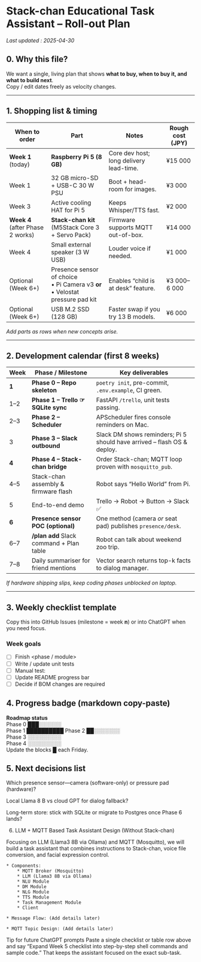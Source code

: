 # Stack-chan Educational Task Assistant – Roll-out Plan  
_Last updated : 2025-04-30_

## 0. Why this file?
We want a single, living plan that shows **what to buy, when to buy it, and what to build next**.  
Copy / edit dates freely as velocity changes.

---

## 1. Shopping list & timing

| When to order | Part | Notes | Rough cost (JPY) |
|---------------|------|-------|------------------|
| **Week 1** (today) | **Raspberry Pi 5 (8 GB)** | Core dev host; long delivery lead-time. | ¥15 000 |
| Week 1 | 32 GB micro-SD + USB-C 30 W PSU | Boot + head-room for images. | ¥3 000 |
| Week 3 | Active cooling HAT for Pi 5 | Keeps Whisper/TTS fast. | ¥2 000 |
| **Week 4** (after Phase 2 works) | **Stack-chan kit** (M5Stack Core 3 + Servo Pack) | Firmware supports MQTT out-of-box. | ¥14 000 |
| Week 4 | Small external speaker (3 W USB) | Louder voice if needed. | ¥1 000 |
| Optional (Week 6+) | Presence sensor of choice<br>  • Pi Camera v3 **or**<br>  • Velostat pressure pad kit | Enables “child is at desk” feature. | ¥3 000–6 000 |
| Optional (Week 6+) | USB M.2 SSD (128 GB) | Faster swap if you try 13 B models. | ¥6 000 |

*Add parts as rows when new concepts arise.*

---

## 2. Development calendar (first 8 weeks)

| Week | Phase / Milestone | Key deliverables |
|------|------------------|------------------|
| **1** | **Phase 0 – Repo skeleton** | `poetry init`, pre-commit, `.env.example`, CI green. |
| 1–2 | **Phase 1 – Trello ☞ SQLite sync** | FastAPI `/trello`, unit tests passing. |
| 2–3 | **Phase 2 – Scheduler** | APScheduler fires console reminders on Mac. |
| 3 | **Phase 3 – Slack outbound** | Slack DM shows reminders; Pi 5 should have arrived – flash OS & deploy. |
| **4** | **Phase 4 – Stack-chan bridge** | Order Stack-chan; MQTT loop proven with `mosquitto_pub`. |
| 4–5 | Stack-chan assembly & firmware flash | Robot says “Hello World” from Pi. |
| 5 | End-to-end demo | Trello → Robot → Button → Slack ✅ |
| **6** | **Presence sensor POC (optional)** | One method (camera _or_ seat pad) publishes `presence/desk`. |
| 6–7 | **/plan add** Slack command + Plan table | Robot can talk about weekend zoo trip. |
| 7–8 | Daily summariser for friend mentions | Vector search returns top-k facts to dialog manager. |

_If hardware shipping slips, keep coding phases unblocked on laptop._

---

## 3. Weekly checklist template

Copy this into GitHub Issues (milestone = week **n**) or into ChatGPT when you need focus.

### Week <N> goals
- [ ] Finish <phase / module>
- [ ] Write / update unit tests
- [ ] Manual test: <scenario>
- [ ] Update README progress bar
- [ ] Decide if BOM changes are required

## 4. Progress badge (markdown copy-paste)

**Roadmap status**  
Phase 0 ███░░░░░░  
Phase 1 ██████████
Phase 2 ██░░░░░░░  
Phase 3 ░░░░░░░░░  
Phase 4 ░░░░░░░░░  
Update the blocks █ each Friday.

## 5. Next decisions list
Which presence sensor—camera (software-only) or pressure pad (hardware)?

Local Llama 8 B vs cloud GPT for dialog fallback?

Long-term store: stick with SQLite or migrate to Postgres once Phase 6 lands?


6. LLM + MQTT Based Task Assistant Design (Without Stack-chan)

Focusing on LLM (Llama3 8B via Ollama) and MQTT (Mosquitto), we will build a task assistant that combines
instructions to Stack-chan, voice file conversion, and facial expression control.

    * Components:
        * MQTT Broker (Mosquitto)
        * LLM (Llama3 8B via Ollama)
        * NLU Module
        * DM Module
        * NLG Module
        * TTS Module
        * Task Management Module
        * Client

    * Message Flow: (Add details later)

    * MQTT Topic Design: (Add details later)

Tip for future ChatGPT prompts
Paste a single checklist or table row above and say
“Expand Week 5 checklist into step-by-step shell commands and sample code.”
That keeps the assistant focused on the exact sub-task.
```
